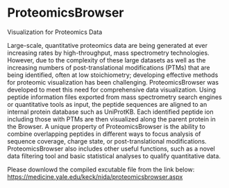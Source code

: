 # ProteomicsBrowser
Visualization for Proteomics Data

Large-scale, quantitative proteomics data are being generated at ever increasing rates by high-throughput, mass spectrometry technologies. However, due to the complexity of these large datasets as well as the increasing numbers of post-translational modifications (PTMs) that are being identified, often at low stoichiometry; developing effective methods for proteomic visualization has been challenging. ProteomicsBrowser was developed to meet this need for comprehensive data visualization. Using peptide information files exported from mass spectrometry search engines or quantitative tools as input, the peptide sequences are aligned to an internal protein database such as UniProtKB. Each identified peptide ion including those with PTMs are then visualized along the parent protein in the Browser. A unique property of ProteomicsBrowser is the ability to combine overlapping peptides in different ways to focus analysis of sequence coverage, charge state, or post-translational modifications. ProteomicsBrowser also includes other useful functions, such as a novel data filtering tool and basic statistical analyses to qualify quantitative data. 

Please downlowd the compiled excutable file from the link below:
https://medicine.yale.edu/keck/nida/proteomicsbrowser.aspx
